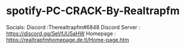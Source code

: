 # spotify-PC-CRACK-By-Realtrapfm

Socials:
Discord :Therealtrapfm#6848
Discord Server : https://discord.gg/SeVfJU5aHW
Homepage : https://realtrapfmhomepage.de.tl/Home-page.htm
